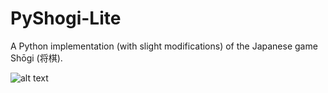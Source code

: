 # PyShogi-Lite
A Python implementation (with slight modifications) of the Japanese game Shōgi (将棋).

![alt text](https://i.imgur.com/MEGb24w.png)
